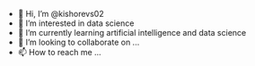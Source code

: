 - 👋 Hi, I’m @kishorevs02
- 👀 I’m interested in data science
- 🌱 I’m currently learning artificial intelligence and data science
- 💞️ I’m looking to collaborate on ...
- 📫 How to reach me ...

<!---
kishorevs02/kishorevs02 is a ✨ special ✨ repository because its `README.md` (this file) appears on your GitHub profile.
You can click the Preview link to take a look at your changes.
--->
